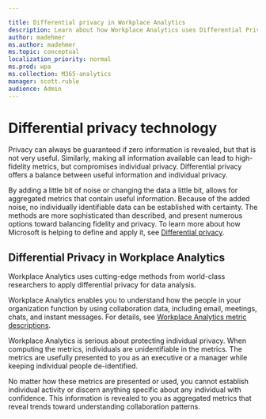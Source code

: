 ```yaml
---

title: Differential privacy in Workplace Analytics  
description: Learn about how Workplace Analytics uses Differential Privacy technology for data analysis
author: madehmer
ms.author: madehmer
ms.topic: conceptual
localization_priority: normal 
ms.prod: wpa
ms.collection: M365-analytics
manager: scott.ruble
audience: Admin
---
```


# Differential privacy technology

Privacy can always be guaranteed if zero information is revealed, but that is not very useful. Similarly, making all information available can lead to high-fidelity metrics, but compromises individual privacy. Differential privacy offers a balance between useful information and individual privacy.

By adding a little bit of noise or changing the data a little bit, allows for aggregated metrics that contain useful information. Because of the added noise, no individually identifiable data can be established with certainty. The methods are more sophisticated than described, and present numerous options toward balancing fidelity and privacy. To learn more about how Microsoft is helping to define and apply it, see [Differential privacy](https://www.microsoft.com/ai/ai-lab-differential-privacy).

## Differential Privacy in Workplace Analytics

Workplace Analytics uses cutting-edge methods from world-class researchers to apply differential privacy for data analysis.  

Workplace Analytics enables you to understand how the people in your organization function by using collaboration data, including email, meetings, chats, and instant messages. For details, see [Workplace Analytics metric descriptions](../use/metric-definitions.md).

Workplace Analytics is serious about protecting individual privacy. When computing the metrics, individuals are unidentifiable in the metrics. The metrics are usefully presented to you as an executive or a manager while keeping individual people de-identified.

No matter how these metrics are presented or used, you cannot establish individual activity or discern anything specific about any individual with confidence. This information is revealed to you as aggregated metrics that reveal trends toward understanding collaboration patterns.

